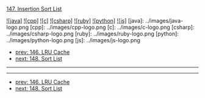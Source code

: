 [147. Insertion Sort List](https://leetcode.com/problems/insertion-sort-list/)

[![java]](../java/147-insertion-sort-list.md)
[![cpp]](../cpp/147-insertion-sort-list.md)
[![c]](../c/147-insertion-sort-list.md)
[![csharp]](../csharp/147-insertion-sort-list.md)
[![ruby]](../ruby/147-insertion-sort-list.md)
[![python]](../python/147-insertion-sort-list.md)
[![js]](../js/147-insertion-sort-list.md)
[java]: ../images/java-logo.png
[cpp]: ../images/cpp-logo.png
[c]: ../images/c-logo.png
[csharp]: ../images/csharp-logo.png
[ruby]: ../images/ruby-logo.png
[python]: ../images/python-logo.png
[js]: ../images/js-logo.png

- [prev: 146. LRU Cache](146-lru-cache.md)
- [next: 148. Sort List](148-sort-list.md)

---


---

- [prev: 146. LRU Cache](146-lru-cache.md)
- [next: 148. Sort List](148-sort-list.md)
